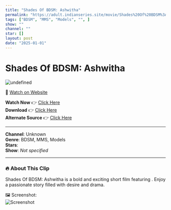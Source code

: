 ```yaml
---
title: "Shades Of BDSM: Ashwitha"
permalink: "https://adult.indianseries.site/movie/Shades%20Of%20BDSM%3A%20Ashwitha"
tags: ["BDSM", "MMS", "Models", "", ]
show: ""
channel: ""
star: []
layout: post
date: "2025-01-01"
---
```


# Shades Of BDSM: Ashwitha

![undefined](https://desisins.com/wp-content/uploads/2024/08/Shades-Of-BDSM-Ashwitha-DesiSins.com_.jpg)

🔗 [Watch on Website](https://adult.indianseries.site/movie/Shades%20Of%20BDSM%3A%20Ashwitha)

**Watch Now** 👉 [Click Here](https://adult.indianseries.site/movie/Shades%20Of%20BDSM%3A%20Ashwitha)  
**Download** 👉 [Click Here](https://adult.indianseries.site/movie/Shades%20Of%20BDSM%3A%20Ashwitha)  
**Alternate Source** 👉 [Click Here](https://adult.indianseries.site/movie/Shades%20Of%20BDSM%3A%20Ashwitha)

---

**Channel**: Unknown  
**Genre**: BDSM, MMS, Models  
**Stars**:   
**Show**: *Not specified*

---

### 🔥 About This Clip

Shades Of BDSM: Ashwitha is a bold and exciting short film featuring . Enjoy a passionate story filled with desire and drama.
 
🖼️ Screenshot:  
![Screenshot](https://desisins.com/wp-content/uploads/2024/08/Shades-Of-BDSM-Ashwitha-DesiSins.com_.jpg)
